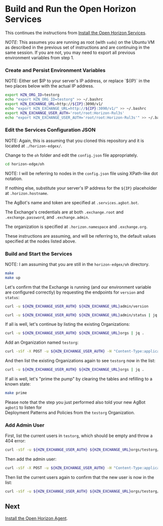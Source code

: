 # Build and Run the Open Horizon Services

This continues the instructions from [Install the Open Horizon Services](01-horizon-services-setup.md).

*NOTE*: This assumes you are running as root (with `sudo`) on the Ubuntu VM 
as described in the previous set of instructions and are continuing in the same session. 
If you are not, you may need to export all previous environment variables from step 1.

### Create and Persist Environment Variables

NOTE: Either set $IP to your server's IP address, 
or replace `${IP}` in the two places below with the actual IP address.

``` bash
export HZN_ORG_ID=testorg
echo "export HZN_ORG_ID=testorg" >> ~/.bashrc
export HZN_EXCHANGE_URL=http://${IP}:3090/v1/
echo "export HZN_EXCHANGE_URL=http://${IP}:3090/v1/" >> ~/.bashrc
export HZN_EXCHANGE_USER_AUTH='root/root:Horizon-Rul3s'
echo "export HZN_EXCHANGE_USER_AUTH='root/root:Horizon-Rul3s'" >> ~/.bashrc
```

### Edit the Services Configuration JSON

NOTE: Again, this is assuming that you cloned this repository and it is located at `./horizon-edgex/`.

Change to the `oh` folder and edit the `config.json` file appropriately.

``` bash
cd horizon-edge/oh
```

NOTE: I will be referring to nodes in the `config.json` file using XPath-like dot notation.

If nothing else, substitute your server's IP address for the `${IP}` placeholder at `.horizon.hostname`.

The AgBot's name and token are specified at `.services.agbot.bot`.

The Exchange's credentials are at both `.exchange.root` and `.exchange.password`, and `.exchange.admin`.

The organization is specified at `.horizon.namespace` and `.exchange.org`.

These instructions are assuming, and will be referring to, the default values specified at the nodes listed above.

### Build and Start the Services

NOTE: I am assuming that you are still in the `horizon-edgex/oh` directory.

``` bash
make
make up
```

Let's confirm that the Exchange is running (and our environment variable are configured correctly) by 
requesting the endpoints for `version` and `status`:

``` bash
curl -u ${HZN_EXCHANGE_USER_AUTH} ${HZN_EXCHANGE_URL}admin/version
```

``` bash
curl -u ${HZN_EXCHANGE_USER_AUTH} ${HZN_EXCHANGE_URL}admin/status | jq .
```

If all is well, let's continue by listing the existing Organizations:

``` bash
curl -u ${HZN_EXCHANGE_USER_AUTH} ${HZN_EXCHANGE_URL}orgs | jq .
```

Add an Organization named `testorg`:

``` bash
curl -sSf -X POST -u ${HZN_EXCHANGE_USER_AUTH} -H "Content-Type:application/json" -d '{"label": "testorg", "description": "Organization for Testing"}' ${HZN_EXCHANGE_URL}orgs/testorg | jq .
```

And then list the existing Organizations again to see `testorg` now in the list:

``` bash
curl -u ${HZN_EXCHANGE_USER_AUTH} ${HZN_EXCHANGE_URL}orgs | jq .
```

If all is well, let's "prime the pump" by clearing the tables and refilling to a known state:

``` bash
make prime
```

Please note that the step you just performed also told your new AgBot `agbot1` to listen for  
Deployment Patterns and Policies from the `testorg` Organization.

### Add Admin User

First, list the current users in `testorg`, which should be empty and throw a 404 error:

``` bash
curl -sSf -u ${HZN_EXCHANGE_USER_AUTH} ${HZN_EXCHANGE_URL}orgs/testorg/users | jq .
```

Then add the admin user:

``` bash
curl -sSf -X POST -u ${HZN_EXCHANGE_USER_AUTH} -H "Content-Type:application/json" -d '{"password":"cool","email": "joe@everywhere.com", "admin": true}' ${HZN_EXCHANGE_URL}orgs/testorg/users/joe | jq .
```

Then list the current users again to confirm that the new user is now in the list:

``` bash
curl -sSf -u ${HZN_EXCHANGE_USER_AUTH} ${HZN_EXCHANGE_URL}orgs/testorg/users | jq .
```

## Next

[Install the Open Horizon Agent](03-install-agent.md).
